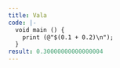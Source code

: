 ```yaml
---
title: Vala
code: |-
  void main () {
    print (@"$(0.1 + 0.2)\n");
  }
result: 0.30000000000000004
---
```

